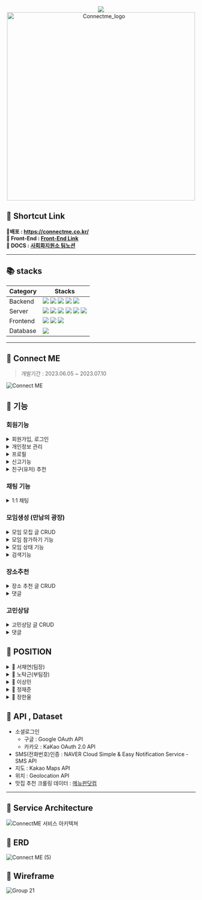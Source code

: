 <div align="center">
<img src="https://capsule-render.vercel.app/api?type=waving&color=8FB4E1&height=200&section=header&text=%20ConnectME&fontSize=80&fontColor=ffffff"/>
<img width="500" alt="Connectme_logo" src="https://github.com/ChaeYami/ConnectMe_BE/assets/120750451/c0c57819-39dd-42b9-8b11-45243e32a269">
</div>


🔗 Shortcut Link
------
**📱배포 : https://connectme.co.kr/**  
**🐋 Front-End : [Front-End Link](https://github.com/ChaeYami/ConnectMe_FE)**  
**💙 DOCS : [사회화지원소 팀노션](https://rhetorical-cilantro-7e4.notion.site/538c12449cf94e28b0c20a9f4ac0a3fc?v=96c787ffabfa458586546ec93833852b&pvs=4)**


***
📚 stacks 
------




|Category|Stacks|
|---|---|
| Backend | <img src="https://img.shields.io/badge/python 3.10.6 -3776AB?style=for-the-badge&logo=python&logoColor=white">  <img src="https://img.shields.io/badge/django 4.2.2-092E20?style=for-the-badge&logo=django&logoColor=white">  <img src="https://img.shields.io/badge/djangorestframework 3.14.0-092E20?style=for-the-badge&logo=django&logoColor=white">  <img src="https://img.shields.io/badge/selenium -43B02A?style=for-the-badge&logo=selenium&logoColor=white"> <img src="https://img.shields.io/badge/Redis -DC382D?style=for-the-badge&logo=redis&logoColor=white">  |
| Server | <img src="https://img.shields.io/badge/amazonec2-FF9900?style=for-the-badge&logo=amazonec2&logoColor=white"> <img src="https://img.shields.io/badge/gunicorn-499848?style=for-the-badge&logo=gunicorn&logoColor=white"> <img src="https://img.shields.io/badge/nginx 1.18.0-009639?style=for-the-badge&logo=nginx&logoColor=white"> <img src="https://img.shields.io/badge/docker 20.10.21 -2496ED?style=for-the-badge&logo=docker&logoColor=white"> <img src="https://img.shields.io/badge/amazons3 -569A31?style=for-the-badge&logo=amazons3&logoColor=white"> <img src="https://img.shields.io/badge/daphne-092E20?style=for-the-badge&logo=django&logoColor=white">  |
| Frontend | <img src="https://img.shields.io/badge/html5-E34F26?style=for-the-badge&logo=html5&logoColor=white">  <img src="https://img.shields.io/badge/javascript-F7DF1E?style=for-the-badge&logo=javascript&logoColor=black"> <img src="https://img.shields.io/badge/css3-1572B6?style=for-the-badge&logo=css3&logoColor=whit">  |
| Database | <img src="https://img.shields.io/badge/PostgreSQL-4169E1?style=for-the-badge&logo=postgresql&logoColor=white">|





***

🐳 Connect ME 
------
> 개발기간 : 2023.06.05 ~ 2023.07.10

![Connect ME](https://github.com/ChaeYami/ConnectMe_BE/assets/120750451/59e83cdf-aedc-4425-9572-479c42123a92)



🐬 기능
------
### 회원기능

<details>
<summary>회원가입, 로그인</summary>
<div markdown = '1'></div>

- SMS(전화번호)인증 (아이디 찾기)
- 이메일 인증 (비밀번호 재설정)
- 소셜로그인
- 공개 프로필 / 비공개 프로필(개인정보)
- 만료된 토큰 사용자 자동 로그아웃

</details>

<details>
<summary>개인정보 관리</summary>
<div markdown='1'></div>

- 전화번호 변경 (SMS 인증)  
- 비밀번호 변경  
- 계정 비활성화 / 재활성화  
- 비활성화 계정 30일 후 자동 삭제  

</details>

<details>
<summary>프로필</summary>
<div markdown='1'></div>

- 친구신청 / 수락 / 거절 / 삭제
- 프로필 사진첩
- 공개 프로필 수정

</details>

<details>
<summary>신고기능</summary>
<div markdown='1'></div>

- 신고하기
- 누적 신고 3회시 임시 차단
- 임시 차단 후 24시간 경과시 자동 차단 해제
- 관리자 확인 가능

</details>


<details>
<summary>친구(유저) 추천</summary>
<div markdown='1'></div>

- 회원 정보(나이, 지역, MBTI)에 따른 유저 추천 목록

</details>



### 채팅 기능

<details>
<summary>1:1 채팅</summary>
<div markdown='1'></div>

- 채팅하기 버튼 -> 채팅방 자동 생성 / 입장
- 채팅방 참가 권한 인증 (jwt token)
- 입장/퇴장 메시지 출력
- 이전 채팅 메시지 불러오기 (50개까지)
- 참가중인 채팅방 목록

</details>

### 모임생성 (만남의 광장)

<details>
<summary>모임 모집 글 CRUD</summary>
<div markdown='1'></div>

- 작성 / 수정 / 삭제 / 좋아요
- 모임 날짜, 시간, 인원, 주소, 
- 모임 장소 보여주기 (지도API)
- 다중 이미지 업로드
- 댓글 작성/수정/삭제   
- 대댓글 작성/수정/삭제 

</details>

<details>
<summary>모임 참가하기 기능 </summary>
<div markdown='1'></div>

- 참가하기 / 취소하기
- 참가 인원 카운트
- 인원 제한

</details>

<details>
<summary>모임 상태 기능  </summary>
<div markdown='1'></div>

- 모집중, 모집 종료, 진행중, 모임종료, 자리없음

</details>


<details>
<summary>검색기능</summary>
<div markdown='1'></div>

- 모임 모집 글 검색  
- 지역 검색  

</details>


### 장소추천

<details>
<summary>장소 추천 글 CRUD </summary>
<div markdown='1'></div>

- 맛집 추천 글 작성/수정/삭제(관리자) / 조회(사용자)
- 사용자의 위치에 따른 맛집 추천 (지도 API, 위치 API)
- 다중 이미지 업로드  
- 맛집 추천 데이터 -> 크롤링  
- 북마크 : 북마크 모아보기
- 검색

</details>


<details>
<summary>댓글</summary>
<div markdown='1'></div>

- 댓글 작성/수정/삭제
- 대댓글 작성/수정/삭제

</details>

### 고민상담

<details>
<summary>고민상담 글 CRUD</summary>
<div markdown='1'></div>

- 상담 글 작성/수정/삭제/좋아요
- 상담 글 리스트   
- 상담 글 리스트 페이지네이션
- 익명기능

</details>


<details>
<summary>댓글</summary>
<div markdown='1'></div>

- 댓글 리스트/작성/수정/삭제/좋아요  
- 대댓글 리스트/작성/수정/삭제/좋아요
- 익명기능

</details>


🐬 POSITION
------


<details>
<summary>🤍 서채연(팀장)  </summary>
<div markdown='1'></div>

- User 앱 전반
    - 회원가입, 로그인, 계정 비활성화 / 소셜로그인 / 친구신청,수락,삭제 / 유저 신고 기능 등
    - SMS 인증(아이디 찾기) / 이메일 인증(비밀번호 재설정)
- counsel 앱
- Amazon S3 static 파일 업로드 + cloudfront 배포
- Validator 생성 및 적용
- 팀원 코드 피드백 및 리팩토링
- counsel app 테스트코드
- 팀 문서(노션,README) 작성 및 관리

</details>

<details>
<summary>🤍 노탁근(부팀장)  </summary>
<div markdown='1'></div>

- AWS, Docker, Nginx 배포 (Backend, server)
- 신고 유저 차단 기능
    - django-apscheduler
- 채팅 기능
    - 실시간 1:1채팅
    - django-channels
    - 채팅방 참가 권한 인증
- 실시간 알림 기능 (진행중)
    - django-channels
- 코드 리팩토링

</details>

<details>
<summary>🤍 이상민 </summary>
<div markdown='1'></div>

- Place 앱 전반
    - 맛집추천 CRUD : 권한 기반 접근 / 댓글, 대댓글 CRUD / 다중이미지 업로드 등
    - 맛집 추천 크롤링
- counsel 앱
- 유저 프로필 앨범 기능 / 위치 API - 유저 위치 저장
- user app 테스트코드
- place app 테스트코드

</details>

<details>
<summary>🤍 정재준  </summary>
<div markdown='1'></div>

- Meeting 앱 전반
    - meeting 게시글 CRUD / 댓글, 대댓글 CRUD / 다중이미지 업로드
    - 모임 상태 기능(자동 모집종료) - django-apscheduler
    - 모임 참가하기 기능 / 북마크 기능

- counsel 앱
</details>

<details>
<summary>🤍 장한울</summary>
<div markdown='1'></div>

- Counsel 앱 전반
    - counsel 게시글 CRUD / 댓글, 대댓글 CRUD
- meeting app 테스트코드

</details>

🐬 API , Dataset
------
- 소셜로그인
  - 구글 : Google OAuth API
  - 카카오 : KaKao OAuth 2.0 API
- SMS(전화번호)인증 : NAVER Cloud Simple & Easy Notification Service - SMS API
- 지도 : Kakao Maps API
- 위치 : Geolocation API
- 맛집 추천 크롤링 데이터 : [메뉴판닷컴](https://www.menupan.com/)


***


🐬 Service Architecture
------
![ConnectME 서비스 아키텍쳐](https://github.com/ChaeYami/ConnectMe_BE/assets/126448023/cb109020-f9a3-40e1-93dd-36938ed99af7)


🐬 ERD
------

![Connect ME (5)](https://github.com/ChaeYami/ConnectMe_BE/assets/120750451/b1181afb-f7b4-48a8-9635-89e2a8a4d9c1)



🐬 Wireframe
------
![Group 21](https://github.com/ChaeYami/ConnectMe_BE/assets/120750451/fca58593-6d58-4302-9dae-a87af4e43e11)

